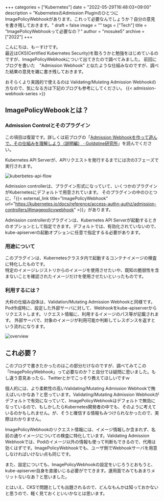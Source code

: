 +++
categories = ["Kubernetes"]
date = "2022-05-29T16:48:03+09:00"
description = "KubernetesのAdmission PluginのひとつにImagePolicyWebhookがあります。これって必要なんでしょうか？自分の意見を書き残しておきます。"
draft = false
image = ""
tags = ["Tech"]
title = "ImagePolicyWebhookって必要なの？"
author = "mosuke5"
archive = ["2022"]
+++

こんにちは、もーすけです。  
最近はCKS(Certified Kubernetes Security)を取ろうかと勉強をはじめているのですが、ImagePolicyWebhookについて出てきたので調べてみました。
前回にブログを書いた　"Admission Webhook" と似たような仕組みなのですが、調べた結果の意見を雑に書き残しておきます。

おそらくより実践的で使えるのは Validating/Mulating Admission Webhookの方なので、気になる方は下記のブログも参考にしてください。
{{< admission-webhook-series >}}
<!--more-->

## ImagePolicyWebookとは？

### Admission Controlとそのプラグイン
この項目は復習です。詳しくは前ブログの「<a href="https://blog.mosuke.tech/entry/2022/05/15/admission-webhook-1/" target="_blank">Admission Webhookを作って遊んで、その仕組みを理解しよう（説明編） · Goldstine研究所</a>」を読んでください。

Kubernetes API Serverが、APIリクエストを発行するまでには次の3フェーズで実行されます。

![kuberbetes-api-flow](/image/kubernetes-api-flow.png)

Admission controllerは、プラグイン形式になっていて、いくつかのプラグインがKubernetesにデフォルトで用意されています。
そのプラグインの中のひとつに、「{{< external_link title="ImagePolicyWebhook" url="https://kubernetes.io/docs/reference/access-authn-authz/admission-controllers/#imagepolicywebhook" >}}」があります。

Admission controllerのプラグインは、Kubernetes API Serverが起動するときのオプションとして指定できます。デフォルトでは、有効化されていないので、kube-apiserverの起動オプションに任意で指定するる必要があります。

### 用途について
このプラグインは、Kubernetesクラスタ内で起動するコンテナイメージの検査に特化したものです。  
特定のイメージレジストリからのイメージを使用させたいや、既知の脆弱性を含まないことを確認されたイメージだけを使用させたいといったものです。

### 利用するには？
大枠の仕組み自体は、Validation/Mutating Admission Webhookと同様です。
Pod作成時に、設定した外部サーバに対して、Webhookをkube-apiserverからリクエストします。リクエスト情報に、利用するイメージのパス等が記載されます。
外部サーバで、対象のイメージが利用可能か判断してレスポンスを返すという流れになります。

![overview](/image/imagepolicywebhook-overview.png)

## これ必要？
このブログで書きたかったのはこの部分だけなのですが、調べてみてこの「ImagePolicyWebhook」って必要なのか？と自分では疑問に思いました。もし違う意見あったら、Twitterとかでこっそり教えてほしいですｗ

個人的には、より柔軟性の高いValidating/Mutating Admission Webhookで賄えばいいかなあ？と思っています。Validating/Mutating Admission Webhookがデフォルトで有効になっていて、ImagePolicyWebhookはデフォルトで無効になっているので、もしかしたらKubernetes開発者の中でも、そのように考えているのかもしれません。が、そうと確信する情報もみつけられなかったので、実際はわかりません。

ImagePolicyWebhookのリクエスト情報には、イメージ情報しか含まれず、名前の通りイメージについての検査に特化しています。Validating Admission Webhookでは、Podのイメージ以外の情報も使って判断もできるので、代用は効くはずです。ImagePolicyWebhookでも、ユーザ側でWebhookサーバを用意しなければいけない点も同じです。

また、設定についても、ImagePolicyWebhookの設定をいじろうとおもうと、kube-apiserver自身を直接いじる必要がでてきます。運用面でみてもあまりメリットないなあ？と思いました。

とはいえ、CKSで問題としても出題されるので、どんなもんかは知っておかないと思うので、軽く見ておくといいかなとは思います。
